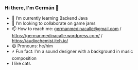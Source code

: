 ### Hi there, I'm Germán 👋
- 🌱 I’m currently learning Backend Java
- 👯 I’m looking to collaborate on game jams
- 📫 How to reach me: germanmedinacalle@gmail.com / https://germanmedinacalle.wordpress.com/ / https://audiochemist.itch.io/
- 😄 Pronouns: he/him
- ⚡ Fun fact: I'm a sound designer with a background in music composition
-  I like cats
<!--
**audiochemist/audiochemist** is a ✨ _special_ ✨ repository because its `README.md` (this file) appears on your GitHub profile.

Here are some ideas to get you started:

- 🌱 I’m currently learning Backend Java
- 👯 I’m looking to collaborate on game jams, java apps
- 📫 How to reach me: germanmedinacalle@gmail.com / https://germanmedinacalle.wordpress.com/ / 
- 😄 Pronouns: he/him
- ⚡ Fun fact: I'm a sound designer with a background in music composition and I like cats
-->
